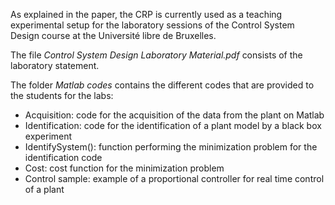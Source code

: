 As explained in the paper, the CRP is currently used as a teaching experimental setup for the laboratory sessions of the Control System Design course at the Université libre de Bruxelles.

The file *Control System Design Laboratory Material.pdf* consists of the laboratory statement.

The folder *Matlab codes* contains the different codes that are provided to the students for the labs:
  - Acquisition: code for the acquisition of the data from the plant on Matlab 
  - Identification: code for the identification of a plant model by a black box experiment
  - IdentifySystem(): function performing the minimization problem for the identification code
  - Cost: cost function for the minimization problem
  - Control sample: example of a proportional controller for real time control of a plant 
